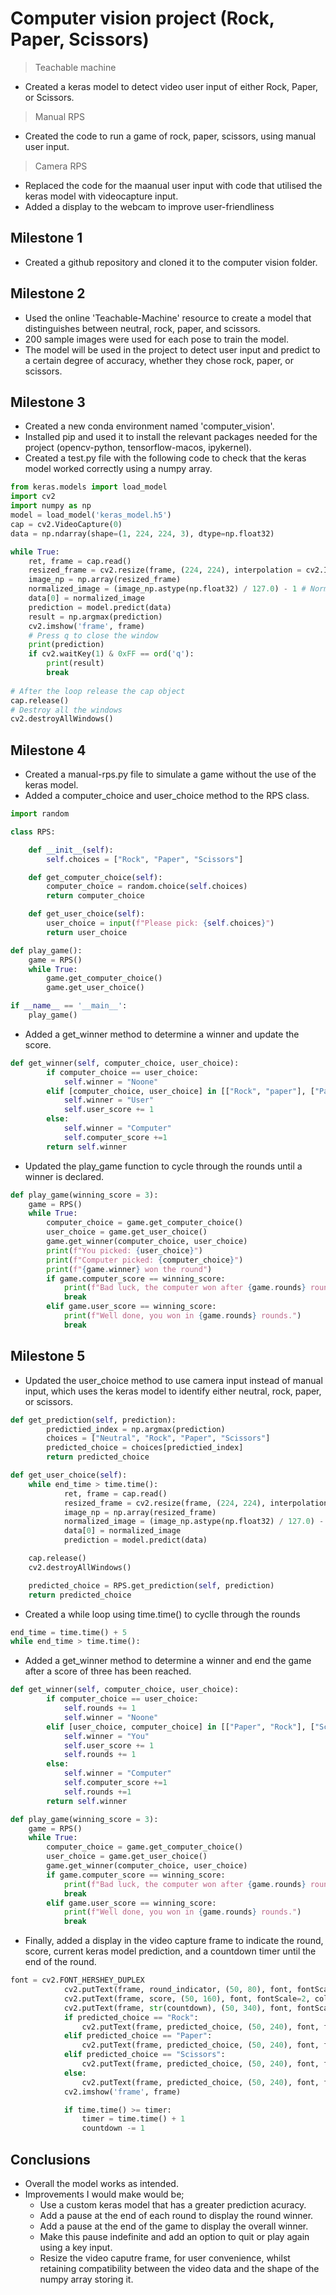 # Computer vision project (Rock, Paper, Scissors)

> Teachable machine 
- Created a keras model to detect video user input of either Rock, Paper, or Scissors.

> Manual RPS
- Created the code to run a game of rock, paper, scissors, using manual user input.

> Camera RPS
- Replaced the code for the maanual user input with code that utilised the keras model with videocapture input.
- Added a display to the webcam to improve user-friendliness 

## Milestone 1

- Created a github repository and cloned it to the computer vision folder.

## Milestone 2

- Used the online 'Teachable-Machine' resource to create a model that distinguishes between neutral, rock, paper, and scissors. 
- 200 sample images were used for each pose to train the model.
- The model will be used in the project to detect user input and predict to a certain degree of accuracy, whether they chose rock, paper, or scissors. 

## Milestone 3

- Created a new conda environment named 'computer_vision'.
- Installed pip and used it to install the relevant packages needed for the project (opencv-python, tensorflow-macos, ipykernel).
- Created a test.py file with the following code to check that the keras model worked correctly using a numpy array.
```python
from keras.models import load_model
import cv2
import numpy as np
model = load_model('keras_model.h5')
cap = cv2.VideoCapture(0)
data = np.ndarray(shape=(1, 224, 224, 3), dtype=np.float32)

while True: 
    ret, frame = cap.read()
    resized_frame = cv2.resize(frame, (224, 224), interpolation = cv2.INTER_AREA)
    image_np = np.array(resized_frame)
    normalized_image = (image_np.astype(np.float32) / 127.0) - 1 # Normalize the image
    data[0] = normalized_image
    prediction = model.predict(data)
    result = np.argmax(prediction)
    cv2.imshow('frame', frame)
    # Press q to close the window
    print(prediction)
    if cv2.waitKey(1) & 0xFF == ord('q'):
        print(result)
        break
            
# After the loop release the cap object
cap.release()
# Destroy all the windows
cv2.destroyAllWindows()
```
## Milestone 4

- Created a manual-rps.py file to simulate a game without the use of the keras model.
- Added a computer_choice and user_choice method to the RPS class.
```python
import random

class RPS:

    def __init__(self):
        self.choices = ["Rock", "Paper", "Scissors"]

    def get_computer_choice(self):
        computer_choice = random.choice(self.choices)
        return computer_choice

    def get_user_choice(self):
        user_choice = input(f"Please pick: {self.choices}")
        return user_choice

def play_game():
    game = RPS()
    while True:
        game.get_computer_choice()
        game.get_user_choice()

if __name__ == '__main__':
    play_game()
```
- Added a get_winner method to determine a winner and update the score.
```python
def get_winner(self, computer_choice, user_choice):
        if computer_choice == user_choice:
            self.winner = "Noone"
        elif [computer_choice, user_choice] in [["Rock", "paper"], ["Paper", "Scissors"], ["Scissors", "Rock"]]:
            self.winner = "User"
            self.user_score += 1
        else:
            self.winner = "Computer"
            self.computer_score +=1
        return self.winner
```
- Updated the play_game function to cycle through the rounds until a winner is declared.
```python
def play_game(winning_score = 3):
    game = RPS()
    while True:
        computer_choice = game.get_computer_choice()
        user_choice = game.get_user_choice()
        game.get_winner(computer_choice, user_choice)
        print(f"You picked: {user_choice}")
        print(f"Computer picked: {computer_choice}")
        print(f"{game.winner} won the round")
        if game.computer_score == winning_score:
            print(f"Bad luck, the computer won after {game.rounds} rounds.")
            break
        elif game.user_score == winning_score:
            print(f"Well done, you won in {game.rounds} rounds.")
            break
```

## Milestone 5

- Updated the user_choice method to use camera input instead of manual input, which uses the keras model to identify either neutral, rock, paper, or scissors.
```python
def get_prediction(self, prediction):
        predictied_index = np.argmax(prediction)
        choices = ["Neutral", "Rock", "Paper", "Scissors"]
        predicted_choice = choices[predictied_index]
        return predicted_choice
```
```python
def get_user_choice(self):
    while end_time > time.time(): 
            ret, frame = cap.read()
            resized_frame = cv2.resize(frame, (224, 224), interpolation = cv2.INTER_AREA)
            image_np = np.array(resized_frame)
            normalized_image = (image_np.astype(np.float32) / 127.0) - 1 # Normalize the image
            data[0] = normalized_image
            prediction = model.predict(data)

    cap.release()
    cv2.destroyAllWindows()

    predicted_choice = RPS.get_prediction(self, prediction)
    return predicted_choice
```
- Created a while loop using time.time() to cyclle through the rounds
```python
end_time = time.time() + 5
while end_time > time.time():
```
- Added a get_winner method to determine a winner and end the game after a score of three has been reached.
```python
def get_winner(self, computer_choice, user_choice):
        if computer_choice == user_choice:
            self.rounds += 1
            self.winner = "Noone"
        elif [user_choice, computer_choice] in [["Paper", "Rock"], ["Scissors", "Paper"], ["Rock", "Scissors"]]:
            self.winner = "You"
            self.user_score += 1
            self.rounds += 1
        else:
            self.winner = "Computer"
            self.computer_score +=1
            self.rounds +=1
        return self.winner
```
```python
def play_game(winning_score = 3):
    game = RPS()
    while True:
        computer_choice = game.get_computer_choice()
        user_choice = game.get_user_choice()
        game.get_winner(computer_choice, user_choice)
        if game.computer_score == winning_score:
            print(f"Bad luck, the computer won after {game.rounds} rounds.")
            break
        elif game.user_score == winning_score:
            print(f"Well done, you won in {game.rounds} rounds.")
            break
```
- Finally, added a display in the video capture frame to indicate the round, score, current keras model prediction, and a countdown timer until the end of the round.
```python
font = cv2.FONT_HERSHEY_DUPLEX
            cv2.putText(frame, round_indicator, (50, 80), font, fontScale=2, color=(15, 220, 250), thickness=5)
            cv2.putText(frame, score, (50, 160), font, fontScale=2, color=(15, 220, 250), thickness=5)
            cv2.putText(frame, str(countdown), (50, 340), font, fontScale=3, color=(50, 50, 250), thickness=5)
            if predicted_choice == "Rock":
                cv2.putText(frame, predicted_choice, (50, 240), font, fontScale=2, color=(250, 0, 60), thickness=5)
            elif predicted_choice == "Paper":
                cv2.putText(frame, predicted_choice, (50, 240), font, fontScale=2, color=(180, 250, 0), thickness=5)
            elif predicted_choice == "Scissors":
                cv2.putText(frame, predicted_choice, (50, 240), font, fontScale=2, color=(120, 0, 250), thickness=5)
            else:
                cv2.putText(frame, predicted_choice, (50, 240), font, fontScale=2, color=(250, 250, 250), thickness=5)
            cv2.imshow('frame', frame)

            if time.time() >= timer:
                timer = time.time() + 1
                countdown -= 1
```

## Conclusions

- Overall the model works as intended.
- Improvements I would make would be; 
    - Use a custom keras model that has a greater prediction acuracy.
    - Add a pause at the end of each round to display the round winner.
    - Add a pause at the end of the game to display the overall winner.
    - Make this pause indefinite and add an option to quit or play again using a key input. 
    - Resize the video caputre frame, for user convenience, whilst retaining compatibility between the video data and the shape of the numpy array storing it.